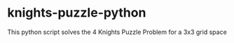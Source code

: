 # knights-puzzle-python
This python script solves the 4 Knights Puzzle Problem for a 3x3 grid space
